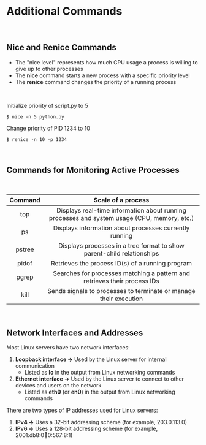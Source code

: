 # Additional Commands
<br>

## Nice and Renice Commands

- The "nice level" represents how much CPU usage a process is willing to give up to other processes
- The **nice** command starts a new process with a specific priority level
- The **renice** command changes the priority of a running process

<br>

Initialize priority of script.py to 5
```
$ nice -n 5 python.py
```

Change priority of PID 1234 to 10
```
$ renice -n 10 -p 1234
```

<br>

## Commands for Monitoring Active Processes
<br>

|    Command  |  Scale of a process |
| :---------: | :-----------------: |
| top | Displays real-time information about running processes and system usage (CPU, memory, etc.) |
| ps  | Displays information about processes currently running |
| pstree | Displays processes in a tree format to show parent-child relationships |
| pidof | Retrieves the process ID(s) of a running program |
| pgrep | Searches for processes matching a pattern and retrieves their process IDs |
| kill | Sends signals to processes to terminate or manage their execution |

<br>

## Network Interfaces and Addresses
Most Linux servers have two network interfaces:
1. **Loopback interface ->** Used by the Linux server for internal communication
    - Listed as **lo** in the output from Linux networking commands
2. **Ethernet interface ->** Used by the Linux server to connect to other devices and users on the network
    - Listed as **eth0** (or **en0**) in the output from Linux networking commands

There are two types of IP addresses used for Linux servers:
1. **IPv4 ->** Uses a 32-bit addressing scheme (for example, 203.0.113.0)
2. **IPv6 ->** Uses a 128-bit addressing scheme (for example, 2001:db8:0:1234:0:567:8:1)